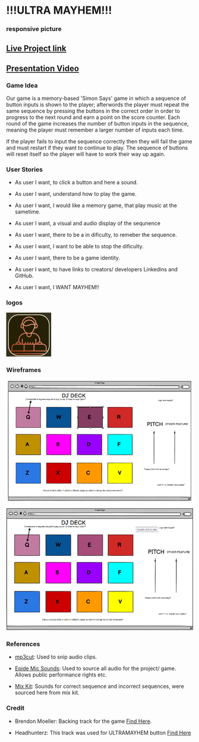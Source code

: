 # !!!ULTRA MAYHEM!!!

### responsive picture 

## [Live Project link]('#')

## [Presentation Video]('#')

### Game Idea 

Our game is a memory-based 'Simon Says' game in which a sequence of button inputs is shown to the player; afterwords the player must repeat the same sequence by 
pressing the buttons in the correct order in order to progress to the next round and earn a point on the score counter. Each round of the game increases the number of button inputs in the sequence, meaning the player must remember a larger number of inputs each time. 

If the player fails to input the sequence correctly then they will fail the game and must restart if they want to continue to play. The sequence of buttons will reset itself so
the player will have to work their way up again. 

### User Stories 

- As user I want, to click a button and here a sound. 

- As user I want, understand how to play the game.

- As user I want, I would like a memory game, that play music at the sametime.

- As user I want, a visual and audio display of the sequnence

- As user I want, there to be a in dificulty, to remeber the sequence.  

- As user I want, I want to be able to stop the dificulty. 

- As user I want, there to be a game identity. 

- As user I want, to have links to creators/ developers Linkedins and GitHub. 

- As user I want, I WANT MAYHEM!!

### logos 

![Logo](documents/logo.png)


### Wireframes

![Wireframes](documents/wireframe.png)

<img src="./assets/images/dj-deck-wireframe-picture.png">

### References 

- [mp3cut](https://mp3cut.net/): Used to snip audio clips. 

- [Epide Mic Sounds](https://www.epidemicsound.com/music/genres/): Used to source all audio for the project/ game. Allows public performance rights etc.

- [Mix Kit](https://mixkit.co/free-sound-effects/lose/): Sounds for correct sequence and incorrect sequences, were sourced here from mix kit.

### Credit 

- Brendon Moeller: Backing track for the game [Find Here](https://www.epidemicsound.com/track/xfBuBNCESe/).

- Headhunterz: This track was used for ULTRAMAYHEM button [Find Here](https://www.youtube.com/watch?v=e590yuFyMf4&ab_channel=ArtofCreation)